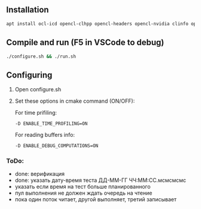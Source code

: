 ## Installation
```bash
apt install ocl-icd opencl-clhpp opencl-headers opencl-nvidia clinfo opencl-rusticl-mesa opencl-clover-mesa 
```

## Compile and run (F5 in VSCode to debug)
```bash
./configure.sh && ./run.sh
```

## Configuring
1.  Open configure.sh
2.  Set these options in cmake command (ON/OFF):
    
    For time prifiling:

        -D ENABLE_TIME_PROFILING=ON
    For reading buffers info:
    
        -D ENABLE_DEBUG_COMPUTATIONS=ON    


### ToDo:
- done: верификация
- done: указать дату-время теста ДД-ММ-ГГ ЧЧ:ММ:СС.мсмсмсмс
- указать если время на тест больше планированного
- пул выполнения не должен ждать очередь на чтение
- пока один поток читает, другой выполняет, третий записывает